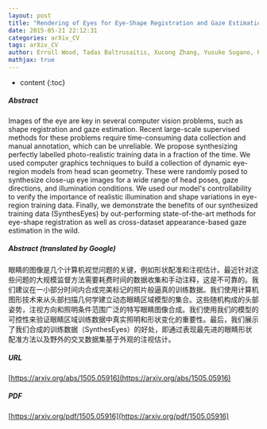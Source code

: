 ```yaml
---
layout: post
title: "Rendering of Eyes for Eye-Shape Registration and Gaze Estimation"
date: 2015-05-21 22:12:31
categories: arXiv_CV
tags: arXiv_CV
author: Erroll Wood, Tadas Baltrusaitis, Xucong Zhang, Yusuke Sugano, Peter Robinson, Andreas Bulling
mathjax: true
---
```


* content
{:toc}

##### Abstract
Images of the eye are key in several computer vision problems, such as shape registration and gaze estimation. Recent large-scale supervised methods for these problems require time-consuming data collection and manual annotation, which can be unreliable. We propose synthesizing perfectly labelled photo-realistic training data in a fraction of the time. We used computer graphics techniques to build a collection of dynamic eye-region models from head scan geometry. These were randomly posed to synthesize close-up eye images for a wide range of head poses, gaze directions, and illumination conditions. We used our model's controllability to verify the importance of realistic illumination and shape variations in eye-region training data. Finally, we demonstrate the benefits of our synthesized training data (SynthesEyes) by out-performing state-of-the-art methods for eye-shape registration as well as cross-dataset appearance-based gaze estimation in the wild.

##### Abstract (translated by Google)
眼睛的图像是几个计算机视觉问题的关键，例如形状配准和注视估计。最近针对这些问题的大规模监督方法需要耗费时间的数据收集和手动注释，这是不可靠的。我们建议在一小部分时间内合成完美标记的照片般逼真的训练数据。我们使用计算机图形技术来从头部扫描几何学建立动态眼睛区域模型的集合。这些随机构成的头部姿势，注视方向和照明条件范围广泛的特写眼睛图像合成。我们使用我们的模型的可控性来验证眼睛区域训练数据中真实照明和形状变化的重要性。最后，我们展示了我们合成的训练数据（SynthesEyes）的好处，即通过表现最先进的眼睛形状配准方法以及野外的交叉数据集基于外观的注视估计。

##### URL
[https://arxiv.org/abs/1505.05916](https://arxiv.org/abs/1505.05916)

##### PDF
[https://arxiv.org/pdf/1505.05916](https://arxiv.org/pdf/1505.05916)

